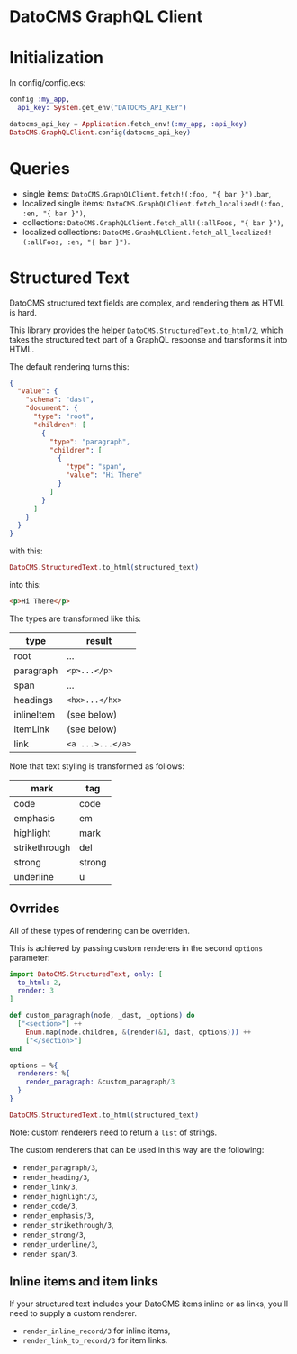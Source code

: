 # DatoCMS GraphQL Client

# Initialization

In config/config.exs:

```elixir
config :my_app,
  api_key: System.get_env("DATOCMS_API_KEY")
```

```elixir
datocms_api_key = Application.fetch_env!(:my_app, :api_key)
DatoCMS.GraphQLClient.config(datocms_api_key)
```

# Queries

* single items: `DatoCMS.GraphQLClient.fetch!(:foo, "{ bar }").bar`,
* localized single items: `DatoCMS.GraphQLClient.fetch_localized!(:foo, :en, "{ bar }")`,
* collections: `DatoCMS.GraphQLClient.fetch_all!(:allFoos, "{ bar }")`,
* localized collections: `DatoCMS.GraphQLClient.fetch_all_localized!(:allFoos, :en, "{ bar }")`.

# Structured Text

DatoCMS structured text fields are complex, and rendering them
as HTML is hard.

This library provides the helper `DatoCMS.StructuredText.to_html/2`,
which takes the structured text part of a GraphQL response and
transforms it into HTML.

The default rendering turns this:

```json
{
  "value": {
    "schema": "dast",
    "document": {
      "type": "root",
      "children": [
        {
          "type": "paragraph",
          "children": [
            {
              "type": "span",
              "value": "Hi There"
            }
          ]
        }
      ]
    }
  }
}
```

with this:

```elixir
DatoCMS.StructuredText.to_html(structured_text)
```

into this:

```html
<p>Hi There</p>
```

The types are transformed like this:

| type       | result           |
|------------|------------------|
| root       | ...              |
| paragraph  | `<p>...</p>`     |
| span       | ...              |
| headings   | `<hx>...</hx>`   |
| inlineItem | (see below)      |
| itemLink   | (see below)      |
| link       | `<a ...>...</a>` |

Note that text styling is transformed as follows:

| mark          | tag    |
|---------------|--------|
| code          | code   |
| emphasis      | em     |
| highlight     | mark   |
| strikethrough | del    |
| strong        | strong |
| underline     | u      |

## Ovrrides

All of these types of rendering can be overriden.

This is achieved by passing custom renderers in the second `options`
parameter:

```elixir
import DatoCMS.StructuredText, only: [
  to_html: 2,
  render: 3
]

def custom_paragraph(node, _dast, _options) do
  ["<section>"] ++
    Enum.map(node.children, &(render(&1, dast, options))) ++
    ["</section>"]
end

options = %{
  renderers: %{
    render_paragraph: &custom_paragraph/3
  }
}

DatoCMS.StructuredText.to_html(structured_text)
```

Note: custom renderers need to return a `list` of strings.

The custom renderers that can be used in this way are the following:

* `render_paragraph/3`,
* `render_heading/3`,
* `render_link/3`,
* `render_highlight/3`,
* `render_code/3`,
* `render_emphasis/3`,
* `render_strikethrough/3`,
* `render_strong/3`,
* `render_underline/3`,
* `render_span/3`.

## Inline items and item links

If your structured text includes your DatoCMS items
inline or as links, you'll need to supply a custom renderer.

* `render_inline_record/3` for inline items,
* `render_link_to_record/3` for item links.
